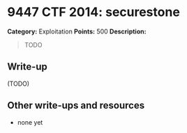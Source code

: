 # 9447 CTF 2014: securestone

**Category:** Exploitation
**Points:** 500
**Description:**

> TODO

## Write-up

(TODO)

## Other write-ups and resources

* none yet
